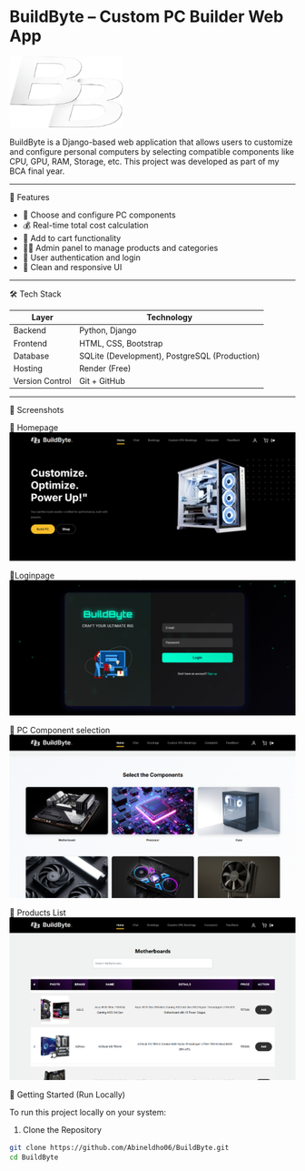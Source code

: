 # BuildByte – Custom PC Builder Web App

<p align="left">
  <img src="Guest/static/Main/images/logo.png" alt="BuildByte logo" width="200"/>
</p>


BuildByte is a Django-based web application that allows users to customize and configure personal computers by selecting compatible components like CPU, GPU, RAM, Storage, etc. This project was developed as part of my BCA final year.

---

📌 Features

- 🧩 Choose and configure PC components
- 💰 Real-time total cost calculation
- 🛒 Add to cart functionality
- 👨‍💻 Admin panel to manage products and categories
- 🔐 User authentication and login
- 🎨 Clean and responsive UI

---

🛠 Tech Stack

| Layer        | Technology         |
|--------------|--------------------|
| Backend      | Python, Django     |
| Frontend     | HTML, CSS, Bootstrap |
| Database     | SQLite (Development), PostgreSQL (Production) |
| Hosting      | Render (Free)      |
| Version Control | Git + GitHub     |

---

📸 Screenshots

🔹 Homepage
   ![Homepage](images/homepage.png)

🔹Loginpage
   ![Loginpage](images/loginpage.png)

🔹 PC Component selection
   ![Builder](images/component_selection.png)
   
🔹 Products List
   ![Products](images/products.png)
   
🚀 Getting Started (Run Locally)

To run this project locally on your system:

1. Clone the Repository
```bash
git clone https://github.com/Abineldho06/BuildByte.git
cd BuildByte
